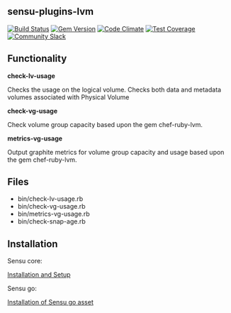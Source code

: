 ## sensu-plugins-lvm

[![Build Status](https://travis-ci.org/sensu-plugins/sensu-plugins-lvm.svg?branch=master)](https://travis-ci.org/sensu-plugins/sensu-plugins-lvm)
[![Gem Version](https://badge.fury.io/rb/sensu-plugins-lvm.svg)](http://badge.fury.io/rb/sensu-plugins-lvm)
[![Code Climate](https://codeclimate.com/github/sensu-plugins/sensu-plugins-lvm/badges/gpa.svg)](https://codeclimate.com/github/sensu-plugins/sensu-plugins-lvm)
[![Test Coverage](https://codeclimate.com/github/sensu-plugins/sensu-plugins-lvm/badges/coverage.svg)](https://codeclimate.com/github/sensu-plugins/sensu-plugins-lvm)
[![Community Slack](https://slack.sensu.io/badge.svg)](https://slack.sensu.io/badge)

## Functionality

**check-lv-usage**

Checks the usage on the logical volume.  Checks both data and metadata volumes associated with Physical Volume

**check-vg-usage**

Check volume group capacity based upon the gem chef-ruby-lvm.

**metrics-vg-usage**

Output graphite metrics for volume group capacity and usage based upon the gem chef-ruby-lvm.


## Files
 * bin/check-lv-usage.rb
 * bin/check-vg-usage.rb
 * bin/metrics-vg-usage.rb
 * bin/check-snap-age.rb

## Installation

Sensu core:

[Installation and Setup](http://sensu-plugins.io/docs/installation_instructions.html)

Sensu go:

[Installation of Sensu go asset](https://docs.sensu.io/sensu-go/latest/reference/assets/#sharing-an-asset-on-bonsai)
